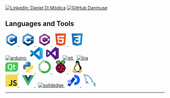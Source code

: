[![Linkedin: Daniel Di Módica](https://img.shields.io/badge/Daniel_Di_M%C3%B3dica-blue?style=flat-square&logo=Linkedin&logoColor=white&link=https://www.linkedin.com/in/daniel-fabrizio-di-m%C3%B3dica/)](https://www.linkedin.com/in/daniel-fabrizio-di-módica/)
[![GitHub Danmuse](https://img.shields.io/github/followers/Danmuse?label=follow&style=social)](https://github.com/Danmuse)

## __Languages and Tools__

<p>
    <a href="https://www.cprogramming.com/" target="_blank" rel="noreferrer"> 
        <img src="https://raw.githubusercontent.com/devicons/devicon/master/icons/c/c-original.svg" title="C Language" alt="c" width="40" height="40"/> 
    </a>
    <span>&#160;</span>
    <a href="https://isocpp.org/" target="_blank" rel="noreferrer"> 
        <img src="https://raw.githubusercontent.com/devicons/devicon/master/icons/cplusplus/cplusplus-original.svg" title="C++ Language" alt="cplusplus" width="40" height="40"/> 
    </a>
    <span>&#160;</span>
    <a href="https://learn.microsoft.com/en-us/dotnet/csharp/" target="_blank" rel="noreferrer">
        <img src="https://raw.githubusercontent.com/devicons/devicon/master/icons/csharp/csharp-original.svg" title="C# Language" alt="csharp" width="40" height="40"/> 
    </a>
    <span>&#160;</span>
    <a href="https://www.w3.org/html/" target="_blank" rel="noreferrer"> 
        <img src="https://raw.githubusercontent.com/devicons/devicon/master/icons/html5/html5-original.svg" title="HTML5" alt="html5" width="40" height="40"/> 
    </a> 
    <span>&#160;</span>
    <a href="https://www.w3schools.com/css/" target="_blank" rel="noreferrer"> 
        <img src="https://raw.githubusercontent.com/devicons/devicon/master/icons/css3/css3-original.svg" title="CSS3" alt="css3" width="40" height="40"/> 
    </a><br>
    <a href="https://www.arduino.cc/" target="_blank" rel="noreferrer"> 
        <img src="https://upload.wikimedia.org/wikipedia/commons/thumb/7/73/Arduino_IDE_logo.svg/768px-Arduino_IDE_logo.svg.png?20230510165732" title="Arduino" alt="arduino" width="40" height="40"/>
    </a>
    <span>&#160;</span>
    <a href="https://code.visualstudio.com/" target="_blank" rel="noreferrer"> 
        <img src="https://raw.githubusercontent.com/devicons/devicon/master/icons/vscode/vscode-original.svg" title="Visual Studio Code" alt="vscode" width="40" height="40"/>
    </a>
    <span>&#160;</span>
    <a href="https://visualstudio.microsoft.com/" target="_blank" rel="noreferrer"> 
        <img src="https://raw.githubusercontent.com/devicons/devicon/master/icons/visualstudio/visualstudio-plain.svg" title="Visual Studio" alt="visualstudio" width="40" height="40"/>
    </a>
    <span>&#160;</span>
    <a href="https://git-scm.com/" target="_blank" rel="noreferrer"> 
        <img src="https://www.vectorlogo.zone/logos/git-scm/git-scm-icon.svg" title="Git" alt="git" width="40" height="40"/> 
    </a>
    <span>&#160;</span>
    <a href="https://www.atlassian.com/software/jira" target="_blank" rel="noreferrer"> 
        <img src="https://www.vectorlogo.zone/logos/atlassian_jira/atlassian_jira-icon.svg" title="Jira Software" alt="jira" width="40" height="40"/>
    </a><br>
    <a href="https://www.qt.io/" target="_blank" rel="noreferrer"> 
        <img src="https://raw.githubusercontent.com/devicons/devicon/master/icons/qt/qt-original.svg" title="Qt Creator" alt="qt" width="40" height="40"/> 
    </a>
    <span>&#160;</span>
    <a href="https://www.python.org" target="_blank" rel="noreferrer"> 
        <img src="https://raw.githubusercontent.com/devicons/devicon/master/icons/python/python-original.svg" title="Python" alt="python" width="40" height="40"/> 
    </a>
    <span>&#160;</span>
    <a href="https://www.anaconda.com/" target="_blank" rel="noreferrer"> 
        <img src="https://raw.githubusercontent.com/devicons/devicon/master/icons/anaconda/anaconda-original.svg" title="Anaconda" alt="anaconda" width="40" height="40"/> 
    </a>
    <span>&#160;</span>
    <a href="https://www.raspberrypi.com/" target="_blank" rel="noreferrer"> 
        <img src="https://raw.githubusercontent.com/devicons/devicon/master/icons/raspberrypi/raspberrypi-original.svg" title="Raspberry Pi" alt="raspberrypi" width="40" height="40"/>
    </a>
    <span>&#160;</span>
    <a href="https://www.linux.org/" target="_blank" rel="noreferrer"> 
        <img src="https://raw.githubusercontent.com/devicons/devicon/master/icons/linux/linux-original.svg" title="Linux" alt="linux" width="40" height="40"/> 
    </a><br>
    <a href="https://developer.mozilla.org/en-US/docs/Web/JavaScript" target="_blank" rel="noreferrer"> 
        <img src="https://raw.githubusercontent.com/devicons/devicon/master/icons/javascript/javascript-original.svg" title="JavaScript" alt="javascript" width="40" height="40"/> 
    </a>
    <span>&#160;</span>
    <a href="https://vuejs.org/" target="_blank" rel="noreferrer"> 
        <img src="https://raw.githubusercontent.com/devicons/devicon/master/icons/vuejs/vuejs-original.svg" title="Vue.js" alt="vuejs" width="40" height="40"/> 
    </a>
    <span>&#160;</span>
    <a href="https://solidedge.siemens.com/es/" target="_blank" rel="noreferrer">
        <img src="https://taiwebs.com/upload/icons/mp5-for-siemens-solid-edge.png" title="Solid Edge" alt="solidedge" width="40" height="40"/>
    </a>
    <span>&#160;</span>
    <a href="https://processing.org/" target="_blank" rel="noreferrer"> 
        <img src="https://raw.githubusercontent.com/devicons/devicon/master/icons/processing/processing-original.svg" title="Processing" alt="processing" width="40" height="40"/>
    </a>
    <span>&#160;</span>
    <a href="https://www.mysql.com/" target="_blank" rel="noreferrer"> 
        <img src="https://raw.githubusercontent.com/devicons/devicon/master/icons/mysql/mysql-original.svg" title="MySQL" alt="mysql" width="40" height="40"/> 
    </a>
    <!--
    <a href="https://inkscape.org/" target="_blank" rel="noreferrer"> 
        <img src="https://raw.githubusercontent.com/devicons/devicon/master/icons/inkscape/inkscape-original.svg" title="Inkscape" alt="inkscape" width="40" height="40"/> 
    </a>
    <a href="https://cmake.org/" target="_blank" rel="noreferrer"> 
        <img src="https://raw.githubusercontent.com/devicons/devicon/master/icons/cmake/cmake-original.svg" title="CMake" alt="cmake" width="40" height="40"/> 
    </a>
    <a href="https://codepen.io/" target="_blank" rel="noreferrer"> 
        <img src="https://raw.githubusercontent.com/devicons/devicon/master/icons/codepen/codepen-plain.svg" title="CodePen" alt="codepen" width="40" height="40"/> 
    </a>
    <a href="https://www.sqlite.org/" target="_blank" rel="noreferrer"> 
        <img src="https://www.vectorlogo.zone/logos/sqlite/sqlite-icon.svg" title="SQLite" alt="sqlite" width="40" height="40"/>
    </a>
    <a href="https://www.doxygen.nl/" target="_blank" rel="noreferrer"> 
        <img src="#" title="Doxygen" alt="doxygen" width="40" height="40"/>
    </a>
    -->
</p>

---
